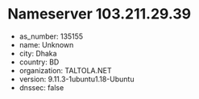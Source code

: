 # Nameserver 103.211.29.39

* as_number: 135155
* name: Unknown
* city: Dhaka
* country: BD
* organization: TALTOLA.NET
* version: 9.11.3-1ubuntu1.18-Ubuntu
* dnssec: false
